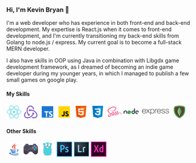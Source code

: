 ### Hi, I'm Kevin Bryan :wave:
I'm a web developer who has experience in both front-end and back-end development. My expertise is React.js when it comes to front-end development, and I'm currently transitioning my back-end skills from Golang to node.js / express. My current goal is to become a full-stack MERN developer.

I also have skills in OOP using Java in combination with Libgdx game development framework, as I dreamed of becoming an indie game developer during my younger years, in which I managed to publish a few small games on google play. 

#### My Skills
<img src="https://raw.githubusercontent.com/kevsbry/kevsbry/main/icons/skills/react.svg" height="40px"/> <img src="https://raw.githubusercontent.com/kevsbry/kevsbry/main/icons/skills/redux.svg" height="40px"/> <img src="https://raw.githubusercontent.com/kevsbry/kevsbry/main/icons/skills/typescript.svg" height="40px"/> <img src="https://raw.githubusercontent.com/kevsbry/kevsbry/main/icons/skills/javascript.svg" height="40px"/> <img src="https://raw.githubusercontent.com/kevsbry/kevsbry/main/icons/skills/html5.svg" height="40px"/> <img src="https://raw.githubusercontent.com/kevsbry/kevsbry/main/icons/skills/css3.svg" height="40px"/> <img src="https://raw.githubusercontent.com/kevsbry/kevsbry/main/icons/skills/sass.svg" height="40px"/> <img src="https://raw.githubusercontent.com/kevsbry/kevsbry/main/icons/skills/nodejs.svg" height="40px"/> <img src="https://raw.githubusercontent.com/kevsbry/kevsbry/main/icons/skills/express.svg" height="40px"/> <img src="https://raw.githubusercontent.com/kevsbry/kevsbry/main/icons/skills/mongodb.svg" height="40px"/> 

#### Other Skills
<img src="https://raw.githubusercontent.com/kevsbry/kevsbry/main/icons/orther-skills/java.svg" height="40px"/> <img src="https://raw.githubusercontent.com/kevsbry/kevsbry/main/icons/orther-skills/libgdx.svg" height="40px"/> <img src="https://raw.githubusercontent.com/kevsbry/kevsbry/main/icons/orther-skills/golang.svg" height="40px"/> <img src="https://raw.githubusercontent.com/kevsbry/kevsbry/main/icons/orther-skills/photoshop.svg" height="40px"/> <img src="https://raw.githubusercontent.com/kevsbry/kevsbry/main/icons/orther-skills/lightroom.svg" height="40px"/> <img src="https://raw.githubusercontent.com/kevsbry/kevsbry/main/icons/orther-skills/adobe-xd.svg" height="40px"/> 

